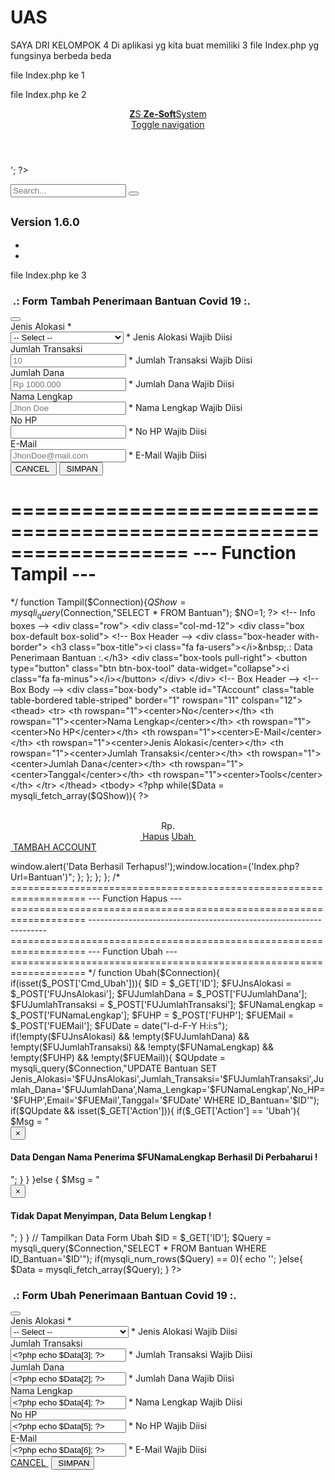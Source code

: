 # UAS
SAYA DRI KELOMPOK 4
Di aplikasi yg kita buat memiliki 3 file Index.php yg fungsinya berbeda beda 

file Index.php ke 1 
<?php
header('Location:CPanel/Index.php');
?>

file Index.php ke 2
<html>
	<head>
		<Title>Dashboard CPanel</Title>
	</head>
	<?php
	if(!isset($_SESSION)){session_start();}
	error_reporting(0);
	require_once'../Library/Php/CSS.php';
	require_once'../Configuration/Configuration.php';
	require_once'../Library/Php/Session.php';
	require_once'../Library/Php/Variabel.php';
	if (!isset($_SESSION['Username'])){
	header('Location:Login.php');
	exit;
	}else{
	?>
	<body class="hold-transition skin-blue sidebar-mini">
		<div class="wrapper">
			<header class="main-header">
				<!-- Logo -->
				<a href="" class="logo">
					<!-- Mini Logo For Sidebar Mini 50 X 50 Pixels -->
					<span class="logo-mini"><b>Z</b>S</span>
					<!-- Logo For Regular State And Mobile Devices -->
					<span class="logo-lg"><b>Ze-Soft</b>System</span>
				</a>
				<!-- Header Navbar Style Can Be Found In Header Less -->
				<nav class="navbar navbar-static-top">
					<!-- Sidebar Toggle Button -->
					<a href="#" class="sidebar-toggle" data-toggle="push-menu" role="button">
					<span class="sr-only">Toggle navigation</span>
					</a>
					<!-- Navbar Right Menu -->
					<div class="navbar-custom-menu">
						<?php include'Notification.php'; ?>
					</div>
				</nav>
			</header>
			<!-- Left Side Column. Contains The Logo And Sidebar -->
			<aside class="main-sidebar">
			<!-- Sidebar: Style Can Be Found In Sidebar Less -->
				<section class="sidebar">
					<!-- Sidebar User Panel -->
					<div class="user-panel">
						<div class="pull-left image"><?php echo'<img src="data:image/jpeg;base64,'.base64_encode($SPhoto).'" class="img-circle" alt="User Image">'; ?></div>
						<div class="pull-left info"><p><?php echo $SAccess; ?></p>
							<a href="#"><i class="fa fa-circle text-success"></i><?php echo $SStatus; ?></a>
						</div>
					</div>
					<!-- Search Form -->
					<form action="#" method="get" class="sidebar-form">
						<div class="input-group">
							<input type="text" name="q" class="form-control" placeholder="Search...">
							<span class="input-group-btn">
								<button type="submit" name="search" id="search-btn" class="btn btn-flat"><i class="fa fa-search"></i></button>
							</span>
						</div>
					</form>
					<!-- Search Form -->
					<?php include'Sidebar.php'; ?>
				</section>
			<!-- Sidebar -->
			</aside>
			<!-- Content Wrapper. Contains Page Content -->
			<div class="content-wrapper">
			<!-- Content Header (Page header) -->
				<section class="content-header">
					<h1><?php /* echo $Title; */ ?><small>Version 1.6.0</small></h1>
					<?php include'Breadcrumb.php'; ?>
				</section>
				<!-- Main content -->
				<section class="content">
					<?php include'Content.php'; ?>
				</section>
				<!-- Content -->
			</div>
			<!-- Content Wrapper. Contains Page Content -->
			<footer class="main-footer">
				<?php include'Footer.php'; ?>
			</footer>
			<!-- Control Sidebar -->
			<aside class="control-sidebar control-sidebar-dark">
				<!-- Create The Tabs Panes -->
				<ul class="nav nav-tabs nav-justified control-sidebar-tabs">
					<li><a href="#control-sidebar-home-tab" data-toggle="tab"><i class="fa fa-home"></i></a></li>
					<li><a href="#control-sidebar-settings-tab" data-toggle="tab"><i class="fa fa-gears"></i></a></li>
				</ul>
				<!-- The Tab Panes -->
			</aside>
			<!-- Control Sidebar -->
			<!-- Add The Sidebar's Background. This Div Must Be Placed Immediately After The Control Sidebar -->
			<div class="control-sidebar-bg"></div>
		</div>
		<!-- Wrapper -->
	</body>
<?php }	require_once'../Library/Php/JS.php'; ?>
</html>

file Index.php ke 3
<?php
/*
===================================================================
--- Program Utama ---
===================================================================
*/
if (isset($_GET['Action'])){
	switch($_GET['Action']){
		case "Ubah":
			Ubah($Connection);
		break;
		case "Hapus":
			Hapus($Connection);
		break;
		default:
			Tambah($Connection);
	}
}else{ Tampil($Connection); }
/*
===================================================================
--- Program Utama ---
===================================================================

-------------------------------------------------------------------

===================================================================
--- Function Tambah ---
===================================================================
*/
function Tambah($Connection){
	if (isset($_POST['Cmd_Save'])){
		$ID						= time();
		$FJnsAlokasi			= $_POST['FJnsAlokasi'];
		$FJumlahDana			= $_POST['FJumlahDana'];
		$FJumlahTransaksi		= $_POST['FJumlahTransaksi'];
		$FNamaLengkap			= $_POST['FNamaLengkap'];
		$FHP					= $_POST['FHP'];
		$FEMail					= $_POST['FEMail'];
		$FDate					= date("l-d-F-Y H:i:s");
		if(!empty($FJnsAlokasi) && !empty($FJumlahDana) && !empty($FJumlahTransaksi) && !empty($FNamaLengkap) && !empty($FHP) && !empty($FEMail)){
			$QAdd = mysqli_query($Connection,"INSERT INTO Bantuan(ID_Bantuan,Jenis_Alokasi,Jumlah_Transaksi,Jumlah_Dana,Nama_Lengkap,No_HP,Email,Tanggal) VALUES('$ID','$FJnsAlokasi','$FJumlahDana','$FJumlahTransaksi', '$FNamaLengkap', '$FHP', '$FEMail', '$FDate')");
			if($QAdd && isset($_GET['Action'])){
				if($_GET['Action'] == 'Tambah'){
				}
			}
		}else{
		}
	}
?>
<div class="row">
	<div class="col-sm-12">
		<div class="box box-default box-solid">
			<!-- Box Header -->
			<div class="box-header with-border">
				<h3 class="box-title"><i class="fa fa-user-plus"></i>&nbsp;.: Form Tambah Penerimaan Bantuan Covid 19 :.</h3>
				<div class="box-tools pull-right">
					<button type="button" class="btn btn-box-tool" data-widget="collapse"><i class="fa fa-minus"></i></button>
				</div>
			</div>
			<!-- Box Header -->
			<!-- Box Body -->
			<form action="" method="POST" name="Add-Bantuan" class="form-horizontal" enctype="multipart/form-data">
				<div class="box-body">
					<div class="col-sm-6">
						<div class="form-group">
							<label for="FJnsAlokasi" class="col-sm-2 control-label">Jenis Alokasi *</label>
							<div class="col-sm-10">
								<select class="form-control"  name="FJnsAlokasi" id="FJnsAlokasi" required>
									<option value="" selected>-- Select --</option>
									<option value="APD">Alat Pelindung Diri</option>
									<option value="LM">Logistik Mahasiswa</option>
									<option value="BKM">Bantuan Kuota Mahasiswa</option>
									<option value="HS">Hand Sanitizer</option>
									<option value="SM">Sembako Masyarakat</option>
								</select>
								<span class="help-block"> * Jenis Alokasi Wajib Diisi</span>
							</div>
						</div>
						<div class="form-group">
							<label for="FJumlahTransaksi" class="col-sm-2 control-label">Jumlah Transaksi</label>
							<div class="col-sm-10">
								<input type="FJumlahTransaksi" class="form-control" name="FJumlahTransaksi" id="FJumlahTransaksi" placeholder="10">
								<span class="help-block"> * Jumlah Transaksi Wajib Diisi</span>
							</div>
						</div>
						<div class="form-group">
							<label for="FJumlahDana" class="col-sm-2 control-label">Jumlah Dana</label>
							<div class="col-sm-10">
								<input type="FJumlahDana" class="form-control" name="FJumlahDana" id="FJumlahDana" placeholder="Rp 1000.000">
								<span class="help-block"> * Jumlah Dana Wajib Diisi</span>
							</div>
						</div>
					</div>
					<div class="col-sm-6">
						<div class="form-group">
							<label for="FNamaLengkap" class="col-sm-2 control-label">Nama Lengkap</label>
							<div class="col-sm-10">
								<input type="text" class="form-control" name="FNamaLengkap" id="FNamaLengkap" placeholder="Jhon Doe">
								<span class="help-block"> * Nama Lengkap Wajib Diisi</span>
							</div>
						</div>
						<div class="form-group">
							<label for="FHP" class="col-sm-2 control-label">No HP</label>
							<div class="col-sm-10">
								<input type="text" class="form-control" name="FHP" data-inputmask="'mask': ['999-999-999-999]', '+099 999 999 99[9]-999']" data-mask>
								<span class="help-block"> * No HP Wajib Diisi</span>
							</div>
						</div>
						<div class="form-group">
							<label for="FEMail" class="col-sm-2 control-label">E-Mail</label>
							<div class="col-sm-10">
								<input type="text" class="form-control" name="FEMail" id="FEMail" placeholder="JhonDoe@mail.com">
								<span class="help-block"> * E-Mail Wajib Diisi</span>
							</div>
						</div>
					</div>
				</div>
				<!-- Box Body -->
				<!-- Box Footer -->
				<div class="box-footer">
					<div>
						<button type="reset" name="Cmd_Cancel" class="btn btn-danger" onclick="self.history.back()">CANCEL&nbsp;<i class="fa fa-times"></i></button>
						<button type="submit" name="Cmd_Save" class="btn btn-primary pull-right"><i class="fa fa-save"></i>&nbsp;SIMPAN</button>
					</div>
				</div>
			</form>
		</div>
		<!-- Box Footer -->
	</div>
	<!-- Box -->
</div>
<!-- Col -->
<?php
};
/*
===================================================================
--- Function Tambah ---
===================================================================

-------------------------------------------------------------------

===================================================================
--- Function Tampil ---
===================================================================
*/
function Tampil($Connection){$QShow = mysqli_query($Connection,"SELECT * FROM Bantuan"); $NO=1;
?>
	<!-- Info boxes -->
	<div class="row">
		<div class="col-md-12">
			<div class="box box-default box-solid">
				<!-- Box Header -->
				<div class="box-header with-border">
					<h3 class="box-title"><i class="fa fa-users"></i>&nbsp;.: Data Penerimaan Bantuan :.</h3>
					<div class="box-tools pull-right">
						<button type="button" class="btn btn-box-tool" data-widget="collapse"><i class="fa fa-minus"></i></button>
					</div>
				</div>
				<!-- Box Header -->
				<!-- Box Body -->
				<div class="box-body">
					<table id="TAccount" class="table table-bordered table-striped" border="1" rowspan="11" colspan="12">
						<thead>
							<tr>
								<th rowspan="1"><center>No</center></th>
								<th rowspan="1"><center>Nama Lengkap</center></th>
								<th rowspan="1"><center>No HP</center></th>
								<th rowspan="1"><center>E-Mail</center></th>
								<th rowspan="1"><center>Jenis Alokasi</center></th>
								<th rowspan="1"><center>Jumlah Transaksi</center></th>
								<th rowspan="1"><center>Jumlah Dana</center></th>
								<th rowspan="1"><center>Tanggal</center></th>
								<th rowspan="1"><center>Tools</center></th>
							</tr>
						</thead>
						<tbody>
						<?php while($Data = mysqli_fetch_array($QShow)){ ?>
							<tr>
								<td><center><?php echo $NO++; ?></center></td>
								<td><center><span class="glyphicon glyphicon-user"></span>&nbsp;<?php echo $Data[4]; ?></a></center></td>
								<td><center><?php echo $Data[5]; ?></center></td>
								<td><center><a href="mailto:<?php echo $Data[6]; ?>"><?php echo $Data[6]; ?></a></center></td>
								<td><center><?php echo $Data[1]; ?></center></td>
								<td><center><?php echo $Data[3]; ?></center></td>
								<td><center>Rp. <?php echo $Data[2]; ?></center></td>
								<td><center><?php echo $Data[7]; ?></center></td>
								<td><center>
									<div class="btn-group">
										<a class="ask btn btn-danger" href="Index.php?Url=Bantuan&Action=Hapus&ID=<?php echo $Data[0]; ?>"><i class="fa fa-trash"></i>&nbsp;Hapus</a>
										<a class="btn btn-default" href="Index.php?Url=Bantuan&Action=Ubah&ID=<?php echo $Data[0]; ?>">Ubah&nbsp;<i class="fa fa-edit"></i></a>
									</div>
								</center></td>
							</tr>
						<?php } ?>
						</tbody>
					</table>
				</div>
				<!-- Box Body -->
				<!-- Box Footer -->
				<div class="box-footer">
					<div>
						<a href="?Url=Bantuan&Action=Tambah" class="btn btn-primary pull-right"><i class="fa fa-save"></i>&nbsp;TAMBAH ACCOUNT</a>
					</div>
				</div>
				<!-- Box Footer -->
			</div>
			<!-- Box -->
		</div>
		<!-- /Col -->
	</div>
<!-- /Row -->
<?php
};
/*
===================================================================
--- Function Tampil ---
===================================================================

-------------------------------------------------------------------

===================================================================
--- Function Hapus ---
===================================================================
*/
function Hapus($Connection){
	if(isset($_GET['ID']) && isset($_GET['Action'])){
		$ID = $_GET['ID'];
		$QDelete = mysqli_query($Connection,"DELETE FROM Bantuan WHERE ID_Bantuan='$ID'");

		if($QDelete){
			if($_GET['Action'] == 'Hapus'){
				echo "<script>window.alert('Data Berhasil Terhapus!');window.location=('Index.php?Url=Bantuan')</script>";
			};
		};
	};
};
/*
===================================================================
--- Function Hapus ---
===================================================================

-------------------------------------------------------------------

===================================================================
--- Function Ubah ---
===================================================================
*/

function Ubah($Connection){
	if(isset($_POST['Cmd_Ubah'])){
		$ID				= $_GET['ID'];
		$FUJnsAlokasi			= $_POST['FUJnsAlokasi'];
		$FUJumlahDana			= $_POST['FUJumlahDana'];
		$FUJumlahTransaksi		= $_POST['FUJumlahTransaksi'];
		$FUNamaLengkap			= $_POST['FUNamaLengkap'];
		$FUHP					= $_POST['FUHP'];
		$FUEMail				= $_POST['FUEMail'];
		$FUDate					= date("l-d-F-Y H:i:s");
		if(!empty($FUJnsAlokasi) && !empty($FUJumlahDana) && !empty($FUJumlahTransaksi) && !empty($FUNamaLengkap) && !empty($FUHP) && !empty($FUEMail)){
			$QUpdate = mysqli_query($Connection,"UPDATE Bantuan SET Jenis_Alokasi='$FUJnsAlokasi',Jumlah_Transaksi='$FUJumlahTransaksi',Jumlah_Dana='$FUJumlahDana',Nama_Lengkap='$FUNamaLengkap',No_HP='$FUHP',Email='$FUEMail',Tanggal='$FUDate' WHERE ID_Bantuan='$ID'");
			if($QUpdate && isset($_GET['Action'])){
				if($_GET['Action'] == 'Ubah'){
					$Msg = "<div class='alert alert-success alert-dismissible'>
								<button type='button' class='close' data-dismiss='alert' aria-hidden='true'>&times;</button>
								<h4><i class='icon fa fa-check'></i> Data Dengan Nama Penerima $FUNamaLengkap Berhasil Di Perbaharui !</h4>
							</div>";
				}
			}
		}else {
			$Msg = "<div class='alert alert-warning alert-dismissible'>
						<button type='button' class='close' data-dismiss='alert' aria-hidden='true'>&times;</button>
						<h4><i class='icon fa fa-check'></i> Tidak Dapat Menyimpan, Data Belum Lengkap !</h4>
					</div>";
		}
	}

	// Tampilkan Data Form Ubah
	$ID = $_GET['ID'];
	$Query = mysqli_query($Connection,"SELECT * FROM Bantuan WHERE ID_Bantuan='$ID'");
	if(mysqli_num_rows($Query) == 0){
		echo '<script>window.history.back()</script>';
	}else{
		$Data = mysqli_fetch_array($Query);
	}
?>
<div class="row">
	<div class="col-sm-12">
		<div class="box box-success box-solid">
			<!-- Box Header -->
			<div class="box-header with-border">
				<h3 class="box-title"><i class="fa fa-edit"></i>&nbsp;.: Form Ubah Penerimaan Bantuan Covid 19 :.</h3>
				<div class="box-tools pull-right">
					<button type="button" class="btn btn-box-tool" data-widget="collapse"><i class="fa fa-minus"></i></button>
				</div>
			</div>
			<!-- Box Header -->
			<!-- Box Body -->
			<form action="" method="POST" name="Change-Account" class="form-horizontal" enctype="multipart/form-data">
				<div class="box-body">
					<?php echo isset($Msg) ? $Msg : "" ?>
					<div class="col-sm-6">
						<div class="form-group">
							<label for="FUJnsAlokasi" class="col-sm-2 control-label">Jenis Alokasi *</label>
							<div class="col-sm-10">
								<select class="form-control"  name="FUJnsAlokasi" id="FUJnsAlokasi" required>
									<option value="" selected>-- Select --</option>
									<option value="APD" <?php if($Data[1] == 'APD'){ echo 'Selected'; } ?> >Alat Pelindung Diri</option>
									<option value="LM" <?php if($Data[1] == 'LM'){ echo 'Selected'; } ?> >Logistik Mahasiswa</option>
									<option value="BKM" <?php if($Data[1] == 'BKM'){ echo 'Selected'; } ?> >Bantuan Kuota Mahasiswa</option>
									<option value="HS" <?php if($Data[1] == 'HS'){ echo 'Selected'; } ?> >Hand Sanitizer</option>
									<option value="SM" <?php if($Data[1] == 'SM'){ echo 'Selected'; } ?> >Sembako Masyarakat</option>
								</select>
								<span class="help-block"> * Jenis Alokasi Wajib Diisi</span>
							</div>
						</div>
						<div class="form-group">
							<label for="FUJumlahTransaksi" class="col-sm-2 control-label">Jumlah Transaksi</label>
							<div class="col-sm-10">
								<input type="FUJumlahTransaksi" class="form-control" name="FUJumlahTransaksi" id="FUJumlahTransaksi" placeholder="10" value="<?php echo $Data[3]; ?>">
								<span class="help-block"> * Jumlah Transaksi Wajib Diisi</span>
							</div>
						</div>
						<div class="form-group">
							<label for="FUJumlahDana" class="col-sm-2 control-label">Jumlah Dana</label>
							<div class="col-sm-10">
								<input type="FUJumlahDana" class="form-control" name="FUJumlahDana" id="FUJumlahDana" placeholder="Rp 1000.000" value="<?php echo $Data[2]; ?>">
								<span class="help-block"> * Jumlah Dana Wajib Diisi</span>
							</div>
						</div>
					</div>
					<div class="col-sm-6">
						<div class="form-group">
							<label for="FUNamaLengkap" class="col-sm-2 control-label">Nama Lengkap</label>
							<div class="col-sm-10">
								<input type="text" class="form-control" name="FUNamaLengkap" id="FUNamaLengkap" placeholder="Jhon Doe" value="<?php echo $Data[4]; ?>">
								<span class="help-block"> * Nama Lengkap Wajib Diisi</span>
							</div>
						</div>
						<div class="form-group">
							<label for="FUHP" class="col-sm-2 control-label">No HP</label>
							<div class="col-sm-10">
								<input type="text" class="form-control" name="FUHP" value="<?php echo $Data[5]; ?>" data-inputmask="'mask': ['999-999-999-999]', '+099 999 999 99[9]-999']" data-mask>
								<span class="help-block"> * No HP Wajib Diisi</span>
							</div>
						</div>
						<div class="form-group">
							<label for="FUEMail" class="col-sm-2 control-label">E-Mail</label>
							<div class="col-sm-10">
								<input type="text" class="form-control" name="FUEMail" id="FUEMail" placeholder="JhonDoe@mail.com" value="<?php echo $Data[6]; ?>">
								<span class="help-block"> * E-Mail Wajib Diisi</span>
							</div>
						</div>
					</div>
				</div>
				<!-- Box Body -->
				<!-- Box Footer -->
				<div class="box-footer">
					<div>
						<a href="Index.php?Url=Bantuan" class="btn btn-danger">CANCEL&nbsp;<i class="fa fa-times"></i></a>
						<button type="submit" name="Cmd_Ubah" class="btn btn-success pull-right"><i class="fa fa-save"></i>&nbsp;SIMPAN</button>
					</div>
				</div>
			</form>
		</div>
		<!-- Box Footer -->
	</div>
	<!-- Box -->
</div>
<!-- Col -->
<?php
}
?>
